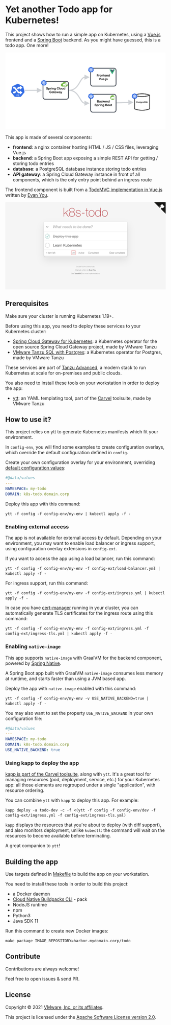 # Yet another Todo app for Kubernetes!

This project shows how to run a simple app on Kubernetes, using a
[Vue.js](https://vuejs.org/) frontend and a
[Spring Boot](https://spring.io/projects/spring-boot)
backend. As you might have guessed, this is a todo app. One more!

![Application architecture](/images/architecture.png)

This app is made of several components:

- **frontend**: a nginx container hosting HTML / JS / CSS files, leveraging Vue.js
- **backend**: a Spring Boot app exposing a simple REST API for getting / storing todo entries
- **database**: a PostgreSQL database instance storing todo entries
- **API gateway**: a Spring Cloud Gateway instance in front of all components, which is the only entry point behind an ingress route

The frontend component is built from a
[TodoMVC implementation in Vue.js](https://todomvc.com/examples/vue/)
written by [Evan You](http://evanyou.me/).

![Application screenshot](/images/app.png)

## Prerequisites

Make sure your cluster is running Kubernetes 1.19+.

Before using this app, you need to deploy these services to your Kubernetes cluster:

- [Spring Cloud Gateway for Kubernetes](https://docs.pivotal.io/scg-k8s/1-0): a Kubernetes operator for the open source Spring Cloud Gateway project, made by VMware Tanzu
- [VMware Tanzu SQL with Postgres](https://postgres-kubernetes.docs.pivotal.io/1-1/index.html): a Kubernetes operator for Postgres, made by VMware Tanzu

These services are part of [Tanzu Advanced](https://tanzu.vmware.com/tanzu/advanced), a modern stack to run Kubernetes at scale for on-premises and public clouds.

You also need to install these tools on your workstation in order to deploy the app:

- [ytt](https://carvel.dev/ytt/): an YAML templating tool, part of the [Carvel](https://carvel.dev) toolsuite, made by VMware Tanzu

## How to use it?

This project relies on ytt to generate Kubernetes manifests which fit your
environment.

In `config-env`, you will find some examples to create configuration overlays,
which override the default configuration defined in `config`.

Create your own configuration overlay for your environment, overriding
[default configuration values](config/values.yml):

```yaml
#@data/values
---
NAMESPACE: my-todo
DOMAIN: k8s-todo.domain.corp
```

Deploy this app with this command:

```shell
ytt -f config -f config-env/my-env | kubectl apply -f -
```

### Enabling external access

The app is not available for external access by default.
Depending on your environment, you may want to enable load balancer
or ingress support, using configuration overlay extensions in `config-ext`.

If you want to access the app using a load balancer, run this command:

```shell
ytt -f config -f config-env/my-env -f config-ext/load-balancer.yml | kubectl apply -f -
```

For ingress support, run this command:

```shell
ytt -f config -f config-env/my-env -f config-ext/ingress.yml | kubectl apply -f -
```

In case you have [cert-manager](https://cert-manager.io/) running in your cluster, you can automatically generate TLS certificates for the ingress route using this command:

```shell
ytt -f config -f config-env/my-env -f config-ext/ingress.yml -f config-ext/ingress-tls.yml | kubectl apply -f -
```

### Enabling `native-image`

This app supports `native-image` with GraalVM for the backend component, powered by
[Spring Native](https://docs.spring.io/spring-native/docs/current/reference/htmlsingle/).

A Spring Boot app built with GraalVM `native-image` consumes less memory at runtime,
and starts faster than using a JVM based app.

Deploy the app with `native-image` enabled with this command:

```shell
ytt -f config -f config-env/my-env -v USE_NATIVE_BACKEND=true | kubectl apply -f -
```

You may also want to set the property `USE_NATIVE_BACKEND` in your own configuration file:

```yaml
#@data/values
---
NAMESPACE: my-todo
DOMAIN: k8s-todo.domain.corp
USE_NATIVE_BACKEND: true
```

### Using kapp to deploy the app

[kapp is part of the Carvel toolsuite](https://carvel.dev/kapp), along with `ytt`.
It's a great tool for managing resources (pod, deployment, service, etc.)
for your Kubernetes app: all those elements are regrouped under a single
"application", with resource ordering.

You can combine `ytt` with `kapp` to deploy this app.
For example:

```shell
kapp deploy -a todo-dev -c -f <(ytt -f config -f config-env/dev -f config-ext/ingress.yml -f config-ext/ingress-tls.yml)
```

`kapp` displays the resources that you're about to deploy (with diff support),
and also monitors deployment, unlike `kubectl`: the command will wait on
the resources to become available before terminating.

A great companion to `ytt`!

## Building the app

Use targets defined in [Makefile](Makefile) to build the app on your workstation.

You need to install these tools in order to build this project:

- a Docker daemon
- [Cloud Native Buildpacks CLI](https://github.com/buildpacks/pack) - pack
- NodeJS runtime
- npm
- Python3
- Java SDK 11

Run this command to create new Docker images:

```shell
make package IMAGE_REPOSITORY=harbor.mydomain.corp/todo
```

## Contribute

Contributions are always welcome!

Feel free to open issues & send PR.

## License

Copyright &copy; 2021 [VMware, Inc. or its affiliates](https://vmware.com).

This project is licensed under the [Apache Software License version 2.0](https://www.apache.org/licenses/LICENSE-2.0).
